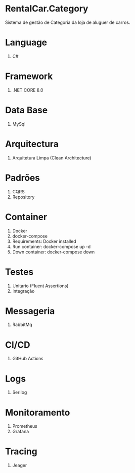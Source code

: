# RentalCar.Category
Sistema de gestão de Categoria da loja de aluguer de carros.

# Language
1. C#

# Framework
1. .NET CORE 8.0

# Data Base
1. MySql

# Arquitectura
1. Arquitetura Limpa (Clean Architecture)

# Padrões
1. CQRS
2. Repository

# Container
1. Docker
2. docker-compose
3. Requirements: Docker installed
4. Run container: docker-compose up -d
5. Down container: docker-compose down

# Testes
1. Unitario (Fluent Assertions)
2. Integração

# Messageria
1. RabbitMq

# CI/CD
1.  GitHub Actions

# Logs
1. Serilog

# Monitoramento
1. Prometheus
2. Grafana

# Tracing 
1. Jeager
